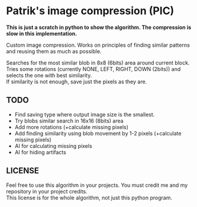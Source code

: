 # Patrik's image compression (PIC)

**This is just a scratch in python to show the algorithm. The compression is slow in this implementation.**

Custom image compression. Works on principles of finding similar patterns and reusing them as much as possible.

Searches for the most similar blob in 8x8 (6bits) area around current block.  
Tries some rotations (currently NONE, LEFT, RIGHT, DOWN (2bits)) and selects the one with best similarity.  
If similarity is not enough, save just the pixels as they are.


## TODO
- Find saving type where output image size is the smallest.
- Try blobs similar search in 16x16 (8bits) area
- Add more rotations (+calculate missing pixels)
- Add finding similarity using blob movement by 1-2 pixels (+calculate missing pixels)
- AI for calculating missing pixels
- AI for hiding artifacts

## LICENSE
Feel free to use this algorithm in your projects. You must credit me and my repository in your project credits.  
This license is for the whole algorithm, not just this python program.

